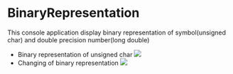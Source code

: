 # BinaryRepresentation
This console application display binary representation of symbol(unsigned char) and double precision number(long double)
* Binary representation of unsigned char
![](https://pp.userapi.com/c834404/v834404615/35dd8/Dcpg2vrh24w.jpg)
* Changing of binary representation 
![](https://pp.userapi.com/c847016/v847016847/17892/PRXLLTcec9k.jpg)

